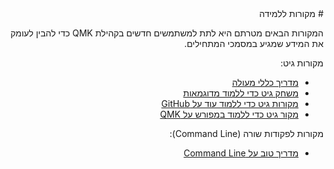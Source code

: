 <div dir="rtl" markdown="1">
# מקורות ללמידה

המקורות הבאים מטרתם היא לתת למשתמשים חדשים בקהילת QMK כדי להבין לעומק את המידע שמגיע במסמכי המתחילים.

מקורות גיט:

* [מדריך כללי מעולה](https://www.codecademy.com/learn/learn-git)
* [משחק גיט כדי ללמוד מדוגמאות](https://learngitbranching.js.org/)
* [מקורות גיט כדי ללמוד עוד על GitHub](getting_started_github.md)
* [מקור גיט כדי ללמוד במפורש על QMK](contributing.md)

מקורות לפקודות שורה (Command Line):

* [מדריך טוב על Command Line](https://www.codecademy.com/learn/learn-the-command-line)
</div>
